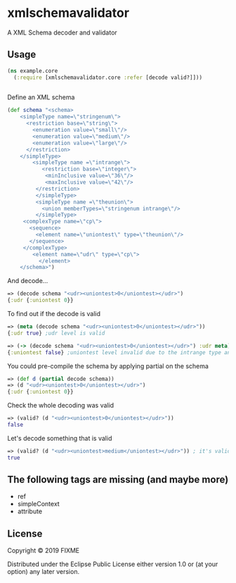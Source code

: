 # xmlschemavalidator

A XML Schema decoder and validator

## Usage

```clojure
(ns example.core
  (:require [xmlschemavalidator.core :refer [decode valid?]]))
  
```

Define an XML schema

```clojure
(def schema "<schema>
    <simpleType name=\"stringenum\">
      <restriction base=\"string\">
        <enumeration value=\"small\"/>
        <enumeration value=\"medium\"/>
        <enumeration value=\"large\"/>
      </restriction>
    </simpleType>
		<simpleType name =\"intrange\">
		   <restriction base=\"integer\">
	        <minInclusive value=\"36\"/>
	        <maxInclusive value=\"42\"/>
	     </restriction>
		 </simpleType>
		 <simpleType name =\"theunion\">
		   <union memberTypes=\"stringenum intrange\"/>
		 </simpleType>
     <complexType name=\"cp\">
       <sequence>
         <element name=\"uniontest\" type=\"theunion\"/>
       </sequence>
     </complexType>
		<element name=\"udr\" type=\"cp\">
		  </element>
    </schema>")
```

And decode...

```clojure
=> (decode schema "<udr><uniontest>0</uniontest></udr>")
{:udr {:uniontest 0}}
```
To find out if the decode is valid

```clojure
=> (meta (decode schema "<udr><uniontest>0</uniontest></udr>"))
{:udr true} ;udr level is valid

=> (-> (decode schema "<udr><uniontest>0</uniontest></udr>") :udr meta)
{:uniontest false} ;uniontest level invalid due to the intrange type and its restriction 
```

You could pre-compile the schema by applying partial on the schema

```clojure
=> (def d (partial decode schema))
=> (d "<udr><uniontest>0</uniontest></udr>")
{:udr {:uniontest 0}}
```
Check the whole decoding was valid

```clojure
=> (valid? (d "<udr><uniontest>0</uniontest></udr>"))
false
```

Let's decode something that is valid

```clojure
=> (valid? (d "<udr><uniontest>medium</uniontest></udr>")) ; it's valid due to the stringenum type and it enumeration restriction
true
```

## The following tags are missing (and maybe more)
* ref
* simpleContext
* attribute


## License

Copyright © 2019 FIXME

Distributed under the Eclipse Public License either version 1.0 or (at
your option) any later version.
